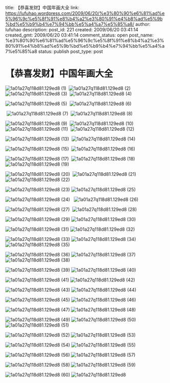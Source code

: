 title: 【恭喜发财】中国年画大全
link: https://lufuhao.wordpress.com/2009/06/20/%e3%80%90%e6%81%ad%e5%96%9c%e5%8f%91%e8%b4%a2%e3%80%91%e4%b8%ad%e5%9b%bd%e5%b9%b4%e7%94%bb%e5%a4%a7%e5%85%a8/
author: lufuhao
description: 
post_id: 221
created: 2009/06/20 03:41:14
created_gmt: 2009/06/20 03:41:14
comment_status: open
post_name: %e3%80%90%e6%81%ad%e5%96%9c%e5%8f%91%e8%b4%a2%e3%80%91%e4%b8%ad%e5%9b%bd%e5%b9%b4%e7%94%bb%e5%a4%a7%e5%85%a8
status: publish
post_type: post

# 【恭喜发财】中国年画大全

![1a01a27q118d81.129ed8 \(1\)](http://blufiles.storage.msn.com/y1pxbr9gc1j_Ue-lUif3z1oR5VLewLy61Jz5BcxDp8ZZRIrfj5ijDCyqDb4tyYSYLeXUY-7AFaLdUEoBYP2ZYc9JA?PARTNER=WRITER)  ![1a01a27q118d81.129ed8 \(2\)](http://blufiles.storage.msn.com/y1pmg_nc4FHYOBmLIjSif8BPzCjWUYXd-1AbG0a83r-cbsQm83YNNOHmCJUts4uPk2niP6x4umwvrEGLk1d4IQaFA?PARTNER=WRITER)  ![1a01a27q118d81.129ed8 \(3\)](http://blufiles.storage.msn.com/y1pESrpEPEa2GbKXy2EBl0UT7SPCbbDb6Te16qCm9iUHVPKFXtxSQ5NGzlc7vluU08q803xBz1P6ssP17DAdL1sOA?PARTNER=WRITER)  ![1a01a27q118d81.129ed8 \(4\)](http://blufiles.storage.msn.com/y1p4XQAD4b3eh2dA8lNbv6sQ9IAS1evYOn0hpuzC8HAkd1rccm0_EPhrrGDORJ9CKAdam0Syc2lMPnPonQ1LIqZ8A?PARTNER=WRITER)  

![1a01a27q118d81.129ed8 \(5\)](http://blufiles.storage.msn.com/y1pCA_K-pO2hUInJc4IHOw9gK2Nlh4KdaydFOSYJKj10cdQgPJHiCd0Y_v1KgvRk4HdQQJGjsRmc8zdjLqdtP8kPg?PARTNER=WRITER)  ![1a01a27q118d81.129ed8 \(6\)](http://blufiles.storage.msn.com/y1pDt1l0tciuEuu7lZFgwsN6av_mkpgd3OZBI6leJ2Ts04icyTCcuMXjAQpxc4PEcsBq2k91uYxZ9eBwNtI87Lo-g?PARTNER=WRITER)

 ![1a01a27q118d81.129ed8 \(7\)](http://lufuhao.files.wordpress.com/2009/06/1a01a27q118d81.jpg?w=300)  ![1a01a27q118d81.129ed8 \(8\)](http://blufiles.storage.msn.com/y1pwUXfhLq8rwQ194M8w9-axiZLH5IgfA93cvUJePmvS_wspSnWGRtwEWQ5yk371pSrOG0TqQtumThlZNq01vASvg?PARTNER=WRITER)

![1a01a27q118d81.129ed8 \(9\)](http://blufiles.storage.msn.com/y1pHji1vg8s4jcfnzrhFtLwFFoYsaxmvTDM4oItmw4QF1nLVbEn5MaX7FAS5ba05sZntGk2ALWsyjbLFGWsTVRtXQ?PARTNER=WRITER)  ![1a01a27q118d81.129ed8 \(10\)](http://blufiles.storage.msn.com/y1pF3mgl_QKawsf6_16GTymISy-6nnxCvR2xuQsGXJroIqzpmtmMbMwyVWJaMq7KQlWpP-JqbZOxvAJmDN7G5-NGw?PARTNER=WRITER)  ![1a01a27q118d81.129ed8 \(11\)](http://blufiles.storage.msn.com/y1pJAuBtIO3EeFwIMlI6eCRLOZ-iVG3iiqo_EqNG9SRuMmna-iWlexoVyQ3TLmJNqKrrLwt1iZDc88nn4jLew1vqg?PARTNER=WRITER)  ![1a01a27q118d81.129ed8 \(12\)](http://blufiles.storage.msn.com/y1pc6DNz9QaGsEvZnKec27fWosF87kMgCwdDUklJ-Se6cTEPWN_Gm_-2_xffzm5tqSwE_TNrldcIEnYwhHmqlXUSg?PARTNER=WRITER)

![1a01a27q118d81.129ed8 \(13\)](http://lufuhao.files.wordpress.com/2009/06/1a01a27q118d811.jpg?w=300)  ![1a01a27q118d81.129ed8 \(14\)](http://blufiles.storage.msn.com/y1psmnJq7bClvtclhqKBRfdR1tkThMVzk5JDxa_s6MwrP1XdqZ-RSdz7ZAsAKEA4nSm2DyP4UMe6XsOoxwErOYcCQ?PARTNER=WRITER)

![1a01a27q118d81.129ed8 \(15\)](http://blufiles.storage.msn.com/y1p40h1kBGAhNTER0eTqtDpiNXAdqsTy6y1Tc9_XgmIzIyUaRqH3MV-8W5E9QS6fP4AU1pcX-PsepxN96HGiyP80Q?PARTNER=WRITER)  ![1a01a27q118d81.129ed8 \(16\)](http://blufiles.storage.msn.com/y1pGYazEBR7n_qnDmeZWkxMippcb1qwyK6xmoZ8yBXSZBf7c5nEXFSQe9HLkuDLEkqul03nD7IidZDFQH_pgBtkMA?PARTNER=WRITER)

![1a01a27q118d81.129ed8 \(17\)](http://blufiles.storage.msn.com/y1p8-GaUGNa2O7v2FiH-sbAh_7aJXZS6tCXeCxwvz9Sqp8qlCy4HYqAuR3tvAQ-84lWOEtKTeCWqaBV4sCErA37bw?PARTNER=WRITER)  ![1a01a27q118d81.129ed8 \(18\)](http://lufuhao.files.wordpress.com/2009/06/1a01a27q118d812.jpg?w=207)  ![1a01a27q118d81.129ed8 \(19\)](http://lufuhao.files.wordpress.com/2009/06/1a01a27q118d813.jpg?w=300)

![1a01a27q118d81.129ed8 \(20\)](http://lufuhao.files.wordpress.com/2009/06/1a01a27q118d814.jpg?w=200)  ![1a01a27q118d81.129ed8 \(21\)](http://lufuhao.files.wordpress.com/2009/06/1a01a27q118d815.jpg?w=225)  ![1a01a27q118d81.129ed8 \(22\)](http://lufuhao.files.wordpress.com/2009/06/1a01a27q118d816.jpg?w=179)

![1a01a27q118d81.129ed8 \(23\)](http://lufuhao.files.wordpress.com/2009/06/1a01a27q118d817.jpg?w=300) ![1a01a27q118d81.129ed8 \(25\)](http://lufuhao.files.wordpress.com/2009/06/1a01a27q118d818.jpg?w=300)

![1a01a27q118d81.129ed8 \(24\)](http://lufuhao.files.wordpress.com/2009/06/1a01a27q118d819.jpg?w=206)   ![1a01a27q118d81.129ed8 \(26\)](http://lufuhao.files.wordpress.com/2009/06/1a01a27q118d8110.jpg?w=277)  

![1a01a27q118d81.129ed8 \(27\)](http://lufuhao.files.wordpress.com/2009/06/1a01a27q118d8111.jpg?w=270)  ![1a01a27q118d81.129ed8 \(28\)](http://lufuhao.files.wordpress.com/2009/06/1a01a27q118d8112.jpg?w=156)

![1a01a27q118d81.129ed8 \(29\)](http://lufuhao.files.wordpress.com/2009/06/1a01a27q118d8113.jpg?w=296) ![1a01a27q118d81.129ed8 \(30\)](http://lufuhao.files.wordpress.com/2009/06/1a01a27q118d8114.jpg?w=300)

![1a01a27q118d81.129ed8 \(31\)](http://lufuhao.files.wordpress.com/2009/06/1a01a27q118d8115.jpg?w=300) ![1a01a27q118d81.129ed8 \(32\)](http://lufuhao.files.wordpress.com/2009/06/1a01a27q118d8116.jpg?w=300)

![1a01a27q118d81.129ed8 \(33\)](http://lufuhao.files.wordpress.com/2009/06/1a01a27q118d8117.jpg?w=300) ![1a01a27q118d81.129ed8 \(34\)](http://lufuhao.files.wordpress.com/2009/06/1a01a27q118d8118.jpg?w=156) ![1a01a27q118d81.129ed8 \(35\)](http://lufuhao.files.wordpress.com/2009/06/1a01a27q118d8119.jpg?w=228)

![1a01a27q118d81.129ed8 \(36\)](http://lufuhao.files.wordpress.com/2009/06/1a01a27q118d8120.jpg?w=295) ![1a01a27q118d81.129ed8 \(37\)](http://lufuhao.files.wordpress.com/2009/06/1a01a27q118d8121.jpg?w=232) ![1a01a27q118d81.129ed8 \(38\)](http://lufuhao.files.wordpress.com/2009/06/1a01a27q118d8122.jpg?w=179)

![1a01a27q118d81.129ed8 \(39\)](http://lufuhao.files.wordpress.com/2009/06/1a01a27q118d8123.jpg?w=243) ![1a01a27q118d81.129ed8 \(40\)](http://lufuhao.files.wordpress.com/2009/06/1a01a27q118d8124.jpg?w=231)

![1a01a27q118d81.129ed8 \(41\)](http://lufuhao.files.wordpress.com/2009/06/1a01a27q118d8125.jpg?w=300) ![1a01a27q118d81.129ed8 \(42\)](http://lufuhao.files.wordpress.com/2009/06/1a01a27q118d8126.jpg?w=278)

![1a01a27q118d81.129ed8 \(43\)](http://lufuhao.files.wordpress.com/2009/06/1a01a27q118d8127.jpg?w=293) ![1a01a27q118d81.129ed8 \(44\)](http://lufuhao.files.wordpress.com/2009/06/1a01a27q118d8128.jpg?w=291)

![1a01a27q118d81.129ed8 \(45\)](http://lufuhao.files.wordpress.com/2009/06/1a01a27q118d8129.jpg?w=300) ![1a01a27q118d81.129ed8 \(46\)](http://lufuhao.files.wordpress.com/2009/06/1a01a27q118d8130.jpg?w=300)

![1a01a27q118d81.129ed8 \(47\)](http://lufuhao.files.wordpress.com/2009/06/1a01a27q118d8131.jpg?w=300) ![1a01a27q118d81.129ed8 \(48\)](http://lufuhao.files.wordpress.com/2009/06/1a01a27q118d8132.jpg?w=300)

![1a01a27q118d81.129ed8 \(49\)](http://lufuhao.files.wordpress.com/2009/06/1a01a27q118d8133.jpg?w=179) ![1a01a27q118d81.129ed8 \(50\)](http://lufuhao.files.wordpress.com/2009/06/1a01a27q118d8134.jpg?w=236) ![1a01a27q118d81.129ed8 \(51\)](http://lufuhao.files.wordpress.com/2009/06/1a01a27q118d8135.jpg?w=210)

![1a01a27q118d81.129ed8 \(52\)](http://lufuhao.files.wordpress.com/2009/06/1a01a27q118d8136.jpg?w=245) ![1a01a27q118d81.129ed8 \(53\)](http://lufuhao.files.wordpress.com/2009/06/1a01a27q118d8137.jpg?w=227)

![1a01a27q118d81.129ed8 \(54\)](http://lufuhao.files.wordpress.com/2009/06/1a01a27q118d8138.jpg?w=300) ![1a01a27q118d81.129ed8 \(55\)](http://lufuhao.files.wordpress.com/2009/06/1a01a27q118d8139.jpg?w=300)

![1a01a27q118d81.129ed8 \(56\)](http://lufuhao.files.wordpress.com/2009/06/1a01a27q118d8140.jpg?w=300) ![1a01a27q118d81.129ed8 \(57\)](http://lufuhao.files.wordpress.com/2009/06/1a01a27q118d8141.jpg?w=300)

![1a01a27q118d81.129ed8 \(58\)](http://lufuhao.files.wordpress.com/2009/06/1a01a27q118d8142.jpg?w=300) ![1a01a27q118d81.129ed8 \(59\)](http://lufuhao.files.wordpress.com/2009/06/1a01a27q118d8143.jpg?w=255)

![1a01a27q118d81.129ed8 \(60\)](http://lufuhao.files.wordpress.com/2009/06/1a01a27q118d8144.jpg?w=286) ![1a01a27q118d81.129ed8](http://lufuhao.files.wordpress.com/2009/06/1a01a27q118d8145.jpg?w=189)